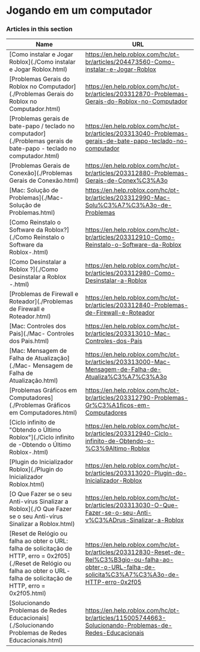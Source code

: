 # Jogando em um computador  
### Articles in this section
Name|URL
-|-
[Como instalar e Jogar Roblox](./Como instalar e Jogar Roblox.html) |https://en.help.roblox.com/hc/pt-br/articles/204473560-Como-instalar-e-Jogar-Roblox
[Problemas Gerais do Roblox no Computador](./Problemas Gerais do Roblox no Computador.html) |https://en.help.roblox.com/hc/pt-br/articles/203312870-Problemas-Gerais-do-Roblox-no-Computador
[Problemas gerais de bate-papo / teclado no computador](./Problemas gerais de bate-papo - teclado no computador.html) |https://en.help.roblox.com/hc/pt-br/articles/203313040-Problemas-gerais-de-bate-papo-teclado-no-computador
[Problemas Gerais de Conexão](./Problemas Gerais de Conexão.html) |https://en.help.roblox.com/hc/pt-br/articles/203312880-Problemas-Gerais-de-Conex%C3%A3o
[Mac: Solução de Problemas](./Mac- Solução de Problemas.html) |https://en.help.roblox.com/hc/pt-br/articles/203312990-Mac-Solu%C3%A7%C3%A3o-de-Problemas
[Como Reinstalo o Software da Roblox?](./Como Reinstalo o Software da Roblox-.html) |https://en.help.roblox.com/hc/pt-br/articles/203312910-Como-Reinstalo-o-Software-da-Roblox
[Como Desinstalar a Roblox ?](./Como Desinstalar a Roblox -.html) |https://en.help.roblox.com/hc/pt-br/articles/203312980-Como-Desinstalar-a-Roblox
[Problemas de Firewall e Roteador](./Problemas de Firewall e Roteador.html) |https://en.help.roblox.com/hc/pt-br/articles/203312840-Problemas-de-Firewall-e-Roteador
[Mac: Controles dos Pais](./Mac- Controles dos Pais.html) |https://en.help.roblox.com/hc/pt-br/articles/203313010-Mac-Controles-dos-Pais
[Mac: Mensagem de Falha de Atualização](./Mac- Mensagem de Falha de Atualização.html) |https://en.help.roblox.com/hc/pt-br/articles/203313000-Mac-Mensagem-de-Falha-de-Atualiza%C3%A7%C3%A3o
[Problemas Gráficos em Computadores](./Problemas Gráficos em Computadores.html) |https://en.help.roblox.com/hc/pt-br/articles/203312790-Problemas-Gr%C3%A1ficos-em-Computadores
[Ciclo infinito de "Obtendo o Último Roblox"](./Ciclo infinito de -Obtendo o Último Roblox-.html) |https://en.help.roblox.com/hc/pt-br/articles/203312940-Ciclo-infinito-de-Obtendo-o-%C3%9Altimo-Roblox
[Plugin do Inicializador Roblox](./Plugin do Inicializador Roblox.html) |https://en.help.roblox.com/hc/pt-br/articles/203313020-Plugin-do-Inicializador-Roblox
[O Que Fazer se o seu Anti-vírus Sinalizar a Roblox](./O Que Fazer se o seu Anti-vírus Sinalizar a Roblox.html) |https://en.help.roblox.com/hc/pt-br/articles/203313030-O-Que-Fazer-se-o-seu-Anti-v%C3%ADrus-Sinalizar-a-Roblox
[Reset de Relógio ou falha ao obter o URL: falha de solicitação de HTTP, erro = 0x2f05](./Reset de Relógio ou falha ao obter o URL- falha de solicitação de HTTP, erro = 0x2f05.html) |https://en.help.roblox.com/hc/pt-br/articles/203312830-Reset-de-Rel%C3%B3gio-ou-falha-ao-obter-o-URL-falha-de-solicita%C3%A7%C3%A3o-de-HTTP-erro-0x2f05
[Solucionando Problemas de Redes Educacionais](./Solucionando Problemas de Redes Educacionais.html) |https://en.help.roblox.com/hc/pt-br/articles/115005744663-Solucionando-Problemas-de-Redes-Educacionais